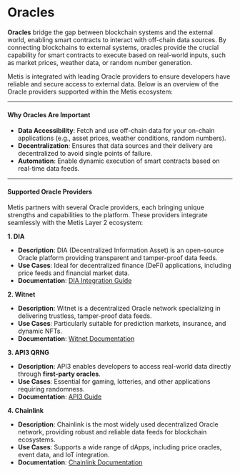 # Oracles

**Oracles** bridge the gap between blockchain systems and the external world, enabling smart contracts to interact with off-chain data sources. By connecting blockchains to external systems, oracles provide the crucial capability for smart contracts to execute based on real-world inputs, such as market prices, weather data, or random number generation.

Metis is integrated with leading Oracle providers to ensure developers have reliable and secure access to external data. Below is an overview of the Oracle providers supported within the Metis ecosystem:

***

#### **Why Oracles Are Important**

* **Data Accessibility**: Fetch and use off-chain data for your on-chain applications (e.g., asset prices, weather conditions, random numbers).
* **Decentralization**: Ensures that data sources and their delivery are decentralized to avoid single points of failure.
* **Automation**: Enable dynamic execution of smart contracts based on real-time data feeds.

***

#### **Supported Oracle Providers**

Metis partners with several Oracle providers, each bringing unique strengths and capabilities to the platform. These providers integrate seamlessly with the Metis Layer 2 ecosystem:

**1. DIA**

* **Description**: DIA (Decentralized Information Asset) is an open-source Oracle platform providing transparent and tamper-proof data feeds.
* **Use Cases**: Ideal for decentralized finance (DeFi) applications, including price feeds and financial market data.
* **Documentation**: [DIA Integration Guide](https://docs.diadata.org/products/token-price-feeds/access-the-oracle/deployed-contracts)

**2. Witnet**

* **Description**: Witnet is a decentralized Oracle network specializing in delivering trustless, tamper-proof data feeds.
* **Use Cases**: Particularly suitable for prediction markets, insurance, and dynamic NFTs.
* **Documentation**: [Witnet Documentation](https://docs.witnet.io/smart-contracts/supported-chains)

**3. API3 QRNG**

* **Description**: API3 enables developers to access real-world data directly through **first-party oracles**.
* **Use Cases**: Essential for gaming, lotteries, and other applications requiring randomness.
* **Documentation**: [API3  Guide](https://docs.api3.org/dapps/)

**4. Chainlink**

* **Description**: Chainlink is the most widely used decentralized Oracle network, providing robust and reliable data feeds for blockchain ecosystems.
* **Use Cases**: Supports a wide range of dApps, including price oracles, event data, and IoT integration.
* **Documentation**: [Chainlink Documentation](https://docs.metis.io/dev/tools/oracles/chainlink)
